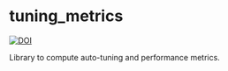 # tuning_metrics

[![DOI](https://zenodo.org/badge/185180057.svg)](https://zenodo.org/badge/latestdoi/185180057)

Library to compute auto-tuning and performance metrics.
